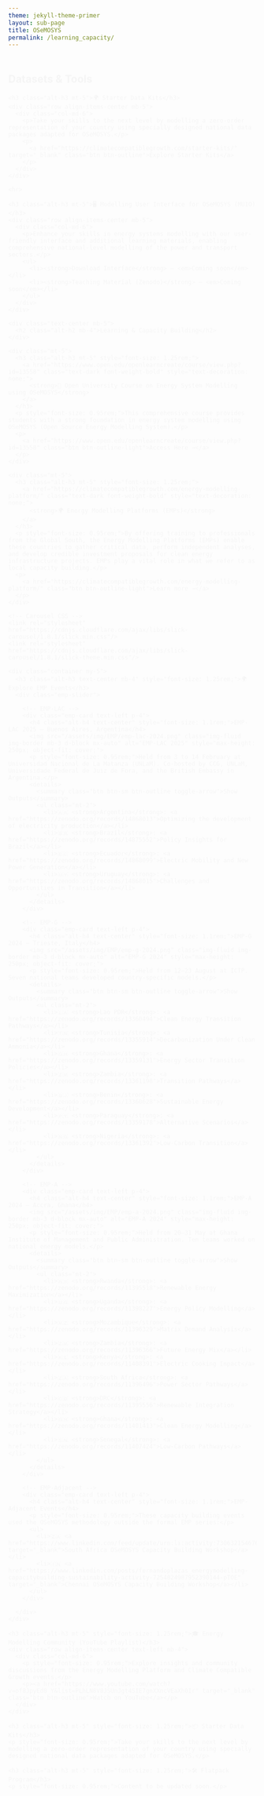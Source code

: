 ```yaml
---
theme: jekyll-theme-primer
layout: sub-page
title: OSeMOSYS
permalink: /learning_capacity/
---
```


<section class="bg-gray-light container-lg p-responsive py-4 py-md-6 my-lg-6 fade-in-center">
  <div class="text-center">
    <h2 class="alt-h2 mb-4">Datasets & Tools</h2>
  </div>

  <div class="col-lg-10 mx-auto text-left">

    <h3 class="alt-h3 mt-5">🌍 Starter Data Kits</h3>
    <div class="row align-items-center mb-5">
      <div class="col-md-6">
        <p>Take your skills to the next level by modelling a zero-order representation of your country using specially designed national data packages adapted for OSeMOSYS.</p>
        <p>
          <a href="https://climatecompatiblegrowth.com/starter-kits/" target="_blank" class="btn btn-outline">Explore Starter Kits</a>
        </p>
      </div>
    </div>

    <hr>

    <h3 class="alt-h3 mt-5">🖥️ Modelling User Interface for OSeMOSYS (MUIO)</h3>
    <div class="row align-items-center mb-5">
      <div class="col-md-6">
        <p>Enhance your skills in energy systems modelling with our user-friendly interface and additional learning materials, enabling comprehensive national-level modelling of the power and transport sectors.</p>
        <ul>
          <li><strong>Download Interface</strong> – <em>Coming soon</em></li>
          <li><strong>Teaching Material (Zenodo)</strong> – <em>Coming soon</em></li>
        </ul>
      </div>
    </div>


  </div>
</section>

<style>
.fade-in-center {
  opacity: 0;
  transform: translateY(20px);
  animation: fadeInUp 1s ease forwards;
}
@keyframes fadeInUp {
  to {
    opacity: 1;
    transform: translateY(0);
  }
}
</style>

<section class="bg-gray-light py-5 fade-in-center">
  <div class="container-lg p-responsive">

    <div class="text-center mb-5">
      <h2 class="alt-h2 mb-4">Learning & Capacity Building</h2>
    </div>

    <div class="mt-5">
      <h3 class="alt-h3 mt-5" style="font-size: 1.25rem;">
        <a href="https://www.open.edu/openlearncreate/course/view.php?id=13558" class="text-dark font-weight-bold" style="text-decoration: none;">
          <strong>📘 Open University Course on Energy System Modelling using OSeMOSYS</strong>
        </a>
      </h3>
      <p style="font-size: 0.95rem;">This comprehensive course provides students with a strong foundation in energy system modelling using OSeMOSYS (Open Source Energy Modelling System).</p>
      <p>
        <a href="https://www.open.edu/openlearncreate/course/view.php?id=13558" class="btn btn-outline-light">Access Here →</a>
      </p>
    </div>

    <div class="mt-5">
      <h3 class="alt-h3 mt-5" style="font-size: 1.25rem;">
        <a href="https://climatecompatiblegrowth.com/energy-modelling-platform/" class="text-dark font-weight-bold" style="text-decoration: none;">
          <strong>🌍 Energy Modelling Platforms (EMPs)</strong>
        </a>
      </h3>
      <p style="font-size: 0.95rem;">By offering training to professionals from the Global South, the Energy Modelling Platforms (EMPs) enable these countries to gather critical data, perform independent analyses, and develop credible investment proposals for clean energy infrastructure projects. EMPs play a vital role in what we refer to as local capacity building.</p>
      <p>
        <a href="https://climatecompatiblegrowth.com/energy-modelling-platform/" class="btn btn-outline-light">Learn more →</a>
      </p>
    </div>

    <!-- Carousel CSS -->
    <link rel="stylesheet" href="https://cdnjs.cloudflare.com/ajax/libs/slick-carousel/1.8.1/slick.min.css"/>
    <link rel="stylesheet" href="https://cdnjs.cloudflare.com/ajax/libs/slick-carousel/1.8.1/slick-theme.min.css"/>

    <div class="container my-5">
      <h3 class="alt-h3 text-center mb-4" style="font-size: 1.25rem;">🌍 Explore EMP Events</h3>
      <div class="emp-slider">

        <!-- EMP-LAC -->
        <div class="emp-card text-left p-4">
          <h4 class="alt-h4 text-center" style="font-size: 1.1rem;">EMP-LAC 2025 – Buenos Aires, Argentina</h4>
          <img src="/assets/img/EMP/emp-lac-2024.png" class="img-fluid img-border mb-3 d-block mx-auto" alt="EMP-LAC 2025" style="max-height: 250px; object-fit: cover;">
          <p style="font-size: 0.95rem;">Held from 3 to 14 February at Universidad Nacional de La Matanza (UNLaM). Co-hosted by CCG, UNLaM, Universidade Federal de Juiz de Fora, and the British Embassy in Argentina.</p>
          <details>
            <summary class="btn btn-sm btn-outline toggle-arrow">Show Outputs</summary>
            <ul class="mt-2">
              <li>🇦🇷 <strong>Argentina</strong>: <a href="https://zenodo.org/records/14868013">Optimizing the development of electricity production</a></li>
              <li>🇧🇷 <strong>Brazil</strong>: <a href="https://zenodo.org/records/14875552">Policy Insights for Brazil</a></li>
              <li>🇪🇨 <strong>Ecuador</strong>: <a href="https://zenodo.org/records/14868099">Electric Mobility and New Power Generation</a></li>
              <li>🇺🇾 <strong>Uruguay</strong>: <a href="https://zenodo.org/records/14868015">Challenges and Opportunities in Transition</a></li>
            </ul>
          </details>
        </div>

        <!-- EMP-G -->
        <div class="emp-card text-left p-4">
          <h4 class="alt-h4 text-center" style="font-size: 1.1rem;">EMP-G 2024 – Trieste, Italy</h4>
          <img src="/assets/img/EMP/emp-g-2024.png" class="img-fluid img-border mb-3 d-block mx-auto" alt="EMP-G 2024" style="max-height: 250px; object-fit: cover;">
          <p style="font-size: 0.95rem;">Held from 12–23 August at ICTP. Seven national teams developed country-specific models.</p>
          <details>
            <summary class="btn btn-sm btn-outline toggle-arrow">Show Outputs</summary>
            <ul class="mt-2">
              <li>🇱🇦 <strong>Lao PDR</strong>: <a href="https://zenodo.org/records/13360494">Clean Energy Transition Pathways</a></li>
              <li>🇹🇳 <strong>Tunisia</strong>: <a href="https://zenodo.org/records/13355914">Decarbonization Under Clean Ammonia</a></li>
              <li>🇬🇭 <strong>Ghana</strong>: <a href="https://zenodo.org/records/13359131">Energy Sector Transition Policies</a></li>
              <li>🇿🇲 <strong>Zambia</strong>: <a href="https://zenodo.org/records/13361198">Transition Pathways</a></li>
              <li>🇧🇯 <strong>Benin</strong>: <a href="https://zenodo.org/records/13360628">Sustainable Energy Development</a></li>
              <li>🇵🇾 <strong>Paraguay</strong>: <a href="https://zenodo.org/records/13359178">Alternative Scenarios</a></li>
              <li>🇳🇬 <strong>Nigeria</strong>: <a href="https://zenodo.org/records/13361392">Low-Carbon Transition</a></li>
            </ul>
          </details>
        </div>

        <!-- EMP-A -->
        <div class="emp-card text-left p-4">
          <h4 class="alt-h4 text-center" style="font-size: 1.1rem;">EMP-A 2024 – Accra, Ghana</h4>
          <img src="/assets/img/EMP/emp-a-2024.png" class="img-fluid img-border mb-3 d-block mx-auto" alt="EMP-A 2024" style="max-height: 250px; object-fit: cover;">
          <p style="font-size: 0.95rem;">Held from 20–31 May at Ghana Institute of Management and Public Administration. Ten teams worked on national energy models.</p>
          <details>
            <summary class="btn btn-sm btn-outline toggle-arrow">Show Outputs</summary>
            <ul class="mt-2">
              <li>🇷🇼 <strong>Rwanda</strong>: <a href="https://zenodo.org/records/11395518">Renewable Energy Maximization</a></li>
              <li>🇺🇬 <strong>Uganda</strong>: <a href="https://zenodo.org/records/11398227">Energy Policy Modelling</a></li>
              <li>🇲🇿 <strong>Mozambique</strong>: <a href="https://zenodo.org/records/11396329">Matrix Demand Analysis</a></li>
              <li>🇿🇲 <strong>Zambia</strong>: <a href="https://zenodo.org/records/11396366">Future Energy Mix</a></li>
              <li>🇰🇪 <strong>Kenya</strong>: <a href="https://zenodo.org/records/11408391">Electric Cooking Impact</a></li>
              <li>🇿🇦 <strong>South Africa</strong>: <a href="https://zenodo.org/records/11396496">Power Sector Pathways</a></li>
              <li>🇨🇩 <strong>DRC</strong>: <a href="https://zenodo.org/records/11395556">Renewable Integration Strategy</a></li>
              <li>🇬🇭 <strong>Ghana</strong>: <a href="https://zenodo.org/records/11401413">Clean Energy Modelling</a></li>
              <li>🇸🇳 <strong>Senegal</strong>: <a href="https://zenodo.org/records/11407424">Low-Carbon Pathways</a></li>
            </ul>
          </details>
        </div>

        <!-- EMP-Adjacent -->
        <div class="emp-card text-left p-4">
          <h4 class="alt-h4 text-center" style="font-size: 1.1rem;">EMP-Adjacent Events</h4>
          <p style="font-size: 0.95rem;">These capacity building events used the OSeMOSYS methodology outside the formal EMP series:</p>
          <ul>
            <li>🇿🇦 <a href="https://www.linkedin.com/feed/update/urn:li:activity:7306321546761965568/" target="_blank">South Africa OSeMOSYS Capacity Building Workshop</a></li>
            <li>🇮🇳 <a href="https://www.linkedin.com/posts/fernandoplazas_energymodelling-capacitybuilding-sustainability-activity-7254824987952390144-pTOE" target="_blank">Chennai OSeMOSYS Capacity Building Workshop</a></li>
          </ul>
        </div>

      </div>
    </div>

<!-- Carousel JS -->
<script src="https://code.jquery.com/jquery-3.6.0.min.js"></script>
<script src="https://cdnjs.cloudflare.com/ajax/libs/slick-carousel/1.8.1/slick.min.js"></script>
  <script>
      $(document).ready(function(){
        $('.emp-slider').slick({
          slidesToShow: 1,
          slidesToScroll: 1,
          arrows: true,
          dots: true,
          autoplay: false,
          adaptiveHeight: true,
          fade: false,
          speed: 500,
          cssEase: 'ease-in-out'
        });
      });
  </script>

  <style>
      .emp-card {
        background: #ffffff;
        border: 1px solid #ccc;
        border-radius: 10px;
      }
      .toggle-arrow::after {
        content: '↓';
        display: inline-block;
        margin-left: 6px;
        transition: transform 0.3s ease;
      }
      details[open] .toggle-arrow::after {
        transform: rotate(180deg);
      }
  </style>

    <h3 class="alt-h3 mt-5" style="font-size: 1.25rem;">🎓 Energy Modelling Community (YouTube Playlist)</h3>
    <div class="row align-items-center text-left mb-4">
      <div class="col-md-6">
        <p style="font-size: 0.95rem;">Explore insights and community discussions from the Energy Modelling Platform and Climate Compatible Growth events.</p>
        <p><a href="https://www.youtube.com/watch?v=of8JpyEd8_Y&list=PLhLN8V8JSUnJgt4SIE7gnXXncVEaXh0Ir" target="_blank" class="btn btn-outline">Watch on YouTube</a></p>
      </div>
    </div>

    <h3 class="alt-h3 mt-5" style="font-size: 1.25rem;">📦 Starter Data Kits</h3>
    <p style="font-size: 0.95rem;">Take your skills to the next level by modelling a zero-order representation of your country using specially designed national data packages adapted for OSeMOSYS.</p>

    <h3 class="alt-h3 mt-5" style="font-size: 1.25rem;">🛠️ Flatpack Program</h3>
    <p style="font-size: 0.95rem;">Content to be updated soon.</p>

  </div>
</section>

<style>
.fade-in-center {
  opacity: 0;
  transform: translateY(20px);
  animation: fadeInUp 1s ease forwards;
}
@keyframes fadeInUp {
  to {
    opacity: 1;
    transform: translateY(0);
  }
}
</style>
